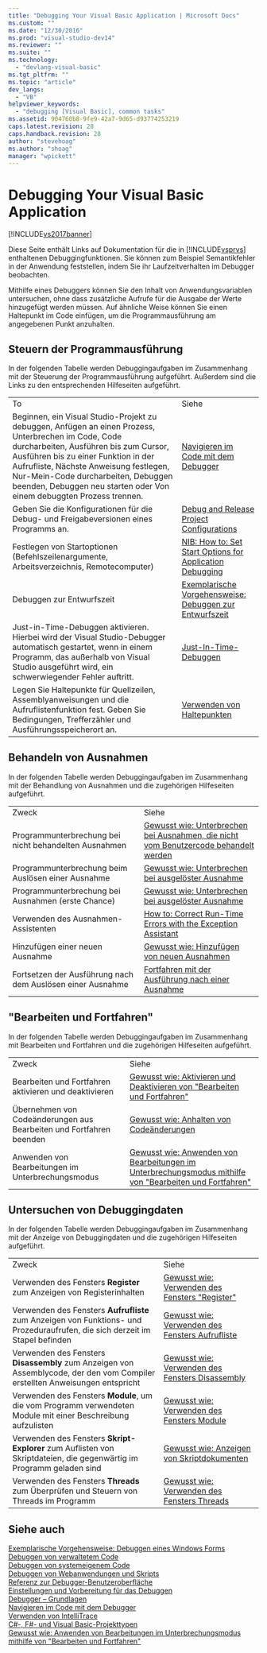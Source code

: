 ```yaml
---
title: "Debugging Your Visual Basic Application | Microsoft Docs"
ms.custom: ""
ms.date: "12/30/2016"
ms.prod: "visual-studio-dev14"
ms.reviewer: ""
ms.suite: ""
ms.technology: 
  - "devlang-visual-basic"
ms.tgt_pltfrm: ""
ms.topic: "article"
dev_langs: 
  - "VB"
helpviewer_keywords: 
  - "debugging [Visual Basic], common tasks"
ms.assetid: 904760b8-9fe9-42a7-9d65-d93774253219
caps.latest.revision: 28
caps.handback.revision: 28
author: "stevehoag"
ms.author: "shoag"
manager: "wpickett"
---
```

# Debugging Your Visual Basic Application
[!INCLUDE[vs2017banner](../../visual-basic/developing-apps/includes/vs2017banner.md)]

Diese Seite enthält Links auf Dokumentation für die in [!INCLUDE[vsprvs](../../csharp/includes/vsprvs-md.md)] enthaltenen Debuggingfunktionen.  Sie können zum Beispiel Semantikfehler in der Anwendung feststellen, indem Sie ihr Laufzeitverhalten im Debugger beobachten.  
  
 Mithilfe eines Debuggers können Sie den Inhalt von Anwendungsvariablen untersuchen, ohne dass zusätzliche Aufrufe für die Ausgabe der Werte hinzugefügt werden müssen.  Auf ähnliche Weise können Sie einen Haltepunkt im Code einfügen, um die Programmausführung am angegebenen Punkt anzuhalten.  
  
## Steuern der Programmausführung  
 In der folgenden Tabelle werden Debuggingaufgaben im Zusammenhang mit der Steuerung der Programmausführung aufgeführt. Außerdem sind die Links zu den entsprechenden Hilfeseiten aufgeführt.  
  
|||  
|-|-|  
|To|Siehe|  
|Beginnen, ein Visual Studio\-Projekt zu debuggen, Anfügen an einen Prozess, Unterbrechen im Code, Code durcharbeiten, Ausführen bis zum Cursor, Ausführen bis zu einer Funktion in der Aufrufliste, Nächste Anweisung festlegen, Nur\-Mein\-Code durcharbeiten, Debuggen beenden, Debuggen neu starten oder Von einem debuggten Prozess trennen.|[Navigieren im Code mit dem Debugger](/visual-studio/debugger/navigating-through-code-with-the-debugger)|  
|Geben Sie die Konfigurationen für die Debug\- und Freigabeversionen eines Programms an.|[Debug and Release Project Configurations](http://msdn.microsoft.com/de-de/0440b300-0614-4511-901a-105b771b236e)|  
|Festlegen von Startoptionen \(Befehlszeilenargumente, Arbeitsverzeichnis, Remotecomputer\)|[NIB: How to: Set Start Options for Application Debugging](http://msdn.microsoft.com/de-de/ce792058-7bac-4dd6-858b-466e872687b8)|  
|Debuggen zur Entwurfszeit|[Exemplarische Vorgehensweise: Debuggen zur Entwurfszeit](../Topic/Walkthrough:%20Debugging%20at%20Design%20Time.md)|  
|Just\-in\-Time\-Debuggen aktivieren. Hierbei wird der Visual Studio\-Debugger automatisch gestartet, wenn in einem Programm, das außerhalb von Visual Studio ausgeführt wird, ein schwerwiegender Fehler auftritt.|[Just\-In\-Time\-Debuggen](/visual-studio/debugger/just-in-time-debugging-in-visual-studio)|  
|Legen Sie Haltepunkte für Quellzeilen, Assemblyanweisungen und die Aufruflistenfunktion fest.  Geben Sie Bedingungen, Trefferzähler und Ausführungsspeicherort an.|[Verwenden von Haltepunkten](/visual-studio/debugger/using-breakpoints)|  
  
## Behandeln von Ausnahmen  
 In der folgenden Tabelle werden Debuggingaufgaben im Zusammenhang mit der Behandlung von Ausnahmen und die zugehörigen Hilfeseiten aufgeführt.  
  
|||  
|-|-|  
|Zweck|Siehe|  
|Programmunterbrechung bei nicht behandelten Ausnahmen|[Gewusst wie: Unterbrechen bei Ausnahmen, die nicht vom Benutzercode behandelt werden](../Topic/How%20to:%20Break%20on%20User-Unhandled%20Exceptions.md)|  
|Programmunterbrechung beim Auslösen einer Ausnahme|[Gewusst wie: Unterbrechen bei ausgelöster Ausnahme](../Topic/How%20to:%20Break%20When%20an%20Exception%20is%20Thrown.md)|  
|Programmunterbrechung bei Ausnahmen \(erste Chance\)|[Gewusst wie: Unterbrechen bei ausgelöster Ausnahme](../Topic/How%20to:%20Break%20When%20an%20Exception%20is%20Thrown.md)|  
|Verwenden des Ausnahmen\-Assistenten|[How to: Correct Run\-Time Errors with the Exception Assistant](../Topic/How%20to:%20Correct%20Run-Time%20Errors%20with%20the%20Exception%20Assistant.md)|  
|Hinzufügen einer neuen Ausnahme|[Gewusst wie: Hinzufügen von neuen Ausnahmen](../Topic/How%20to:%20Add%20New%20Exceptions.md)|  
|Fortsetzen der Ausführung nach dem Auslösen einer Ausnahme|[Fortfahren mit der Ausführung nach einer Ausnahme](/visual-studio/debugger/continuing-execution-after-an-exception)|  
  
## "Bearbeiten und Fortfahren"  
 In der folgenden Tabelle werden Debuggingaufgaben im Zusammenhang mit Bearbeiten und Fortfahren und die zugehörigen Hilfeseiten aufgeführt.  
  
|||  
|-|-|  
|Zweck|Siehe|  
|Bearbeiten und Fortfahren aktivieren und deaktivieren|[Gewusst wie: Aktivieren und Deaktivieren von "Bearbeiten und Fortfahren"](../Topic/How%20to:%20Enable%20and%20Disable%20Edit%20and%20Continue.md)|  
|Übernehmen von Codeänderungen aus Bearbeiten und Fortfahren beenden|[Gewusst wie: Anhalten von Codeänderungen](../Topic/How%20to:%20Stop%20Code%20Changes.md)|  
|Anwenden von Bearbeitungen im Unterbrechungsmodus|[Gewusst wie: Anwenden von Bearbeitungen im Unterbrechungsmodus mithilfe von "Bearbeiten und Fortfahren"](../Topic/How%20to:%20Apply%20Edits%20in%20Break%20Mode%20with%20Edit%20and%20Continue.md)|  
  
## Untersuchen von Debuggingdaten  
 In der folgenden Tabelle werden Debuggingaufgaben im Zusammenhang mit der Anzeige von Debuggingdaten und die zugehörigen Hilfeseiten aufgeführt.  
  
|||  
|-|-|  
|Zweck|Siehe|  
|Verwenden des Fensters **Register** zum Anzeigen von Registerinhalten|[Gewusst wie: Verwenden des Fensters "Register"](../Topic/How%20to:%20Use%20the%20Registers%20Window.md)|  
|Verwenden des Fensters **Aufrufliste** zum Anzeigen von Funktions\- und Prozeduraufrufen, die sich derzeit im Stapel befinden|[Gewusst wie: Verwenden des Fensters Aufrufliste](../Topic/How%20to:%20Use%20the%20Call%20Stack%20Window.md)|  
|Verwenden des Fensters **Disassembly** zum Anzeigen von Assemblycode, der den vom Compiler erstellten Anweisungen entspricht|[Gewusst wie: Verwenden des Fensters Disassembly](../Topic/How%20to:%20Use%20the%20Disassembly%20Window.md)|  
|Verwenden des Fensters **Module**, um die vom Programm verwendeten Module mit einer Beschreibung aufzulisten|[Gewusst wie: Verwenden des Fensters Module](../Topic/How%20to:%20Use%20the%20Modules%20Window.md)|  
|Verwenden des Fensters **Skript\-Explorer** zum Auflisten von Skriptdateien, die gegenwärtig im Programm geladen sind|[Gewusst wie: Anzeigen von Skriptdokumenten](../Topic/How%20to:%20View%20Script%20Documents.md)|  
|Verwenden des Fensters **Threads** zum Überprüfen und Steuern von Threads im Programm|[Gewusst wie: Verwenden des Fensters Threads](../Topic/How%20to:%20Use%20the%20Threads%20Window.md)|  
  
## Siehe auch  
 [Exemplarische Vorgehensweise: Debuggen eines Windows Forms](../Topic/Walkthrough:%20Debugging%20a%20Windows%20Form.md)   
 [Debuggen von verwaltetem Code](/visual-studio/debugger/debugging-managed-code)   
 [Debuggen von systemeigenem Code](/visual-studio/debugger/debugging-native-code)   
 [Debuggen von Webanwendungen und Skripts](/visual-studio/debugger/debugging-web-applications-and-script)   
 [Referenz zur Debugger\-Benutzeroberfläche](/visual-studio/debugger/debugging-user-interface-reference)   
 [Einstellungen und Vorbereitung für das Debuggen](/visual-studio/debugger/debugger-settings-and-preparation)   
 [Debugger – Grundlagen](/visual-studio/debugger/debugger-basics)   
 [Navigieren im Code mit dem Debugger](/visual-studio/debugger/navigating-through-code-with-the-debugger)   
 [Verwenden von IntelliTrace](/visual-studio/debugger/intellitrace)   
 [C\#\-, F\#\- und Visual Basic\-Projekttypen](../Topic/Debugging%20Preparation:%20C%23,%20F%23,%20and%20Visual%20Basic%20Project%20Types.md)   
 [Gewusst wie: Anwenden von Bearbeitungen im Unterbrechungsmodus mithilfe von "Bearbeiten und Fortfahren"](../Topic/How%20to:%20Apply%20Edits%20in%20Break%20Mode%20with%20Edit%20and%20Continue.md)